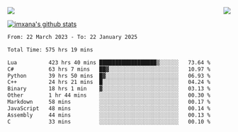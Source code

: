 <p>
  <a href="https://count.getloli.com/"><img src="https://count.getloli.com/get/@xana.readme?theme=moebooru-h"></a>
  <img src="https://weather-icon.journeyad.repl.co/@hangzhou?v=1" align="right">
</p>


<a href="https://github.com/imxana"><img align="center" src="https://github-readme-stats.vercel.app/api?username=imxana&show_icons=true&include_all_commits=true&hide_border=tru&custom_title=imxana%27s%20Github%20Stats" alt="imxana's github stats" /></a> 

<!--START_SECTION:waka-->

```txt
From: 22 March 2023 - To: 22 January 2025

Total Time: 575 hrs 19 mins

Lua          423 hrs 40 mins ██████████████████▒░░░░░░   73.64 %
C#           63 hrs 7 mins   ██▓░░░░░░░░░░░░░░░░░░░░░░   10.97 %
Python       39 hrs 50 mins  █▓░░░░░░░░░░░░░░░░░░░░░░░   06.93 %
C++          24 hrs 21 mins  █░░░░░░░░░░░░░░░░░░░░░░░░   04.24 %
Binary       18 hrs 1 min    ▓░░░░░░░░░░░░░░░░░░░░░░░░   03.13 %
Other        1 hr 44 mins    ░░░░░░░░░░░░░░░░░░░░░░░░░   00.30 %
Markdown     58 mins         ░░░░░░░░░░░░░░░░░░░░░░░░░   00.17 %
JavaScript   48 mins         ░░░░░░░░░░░░░░░░░░░░░░░░░   00.14 %
Assembly     44 mins         ░░░░░░░░░░░░░░░░░░░░░░░░░   00.13 %
C            33 mins         ░░░░░░░░░░░░░░░░░░░░░░░░░   00.10 %
```

<!--END_SECTION:waka-->
